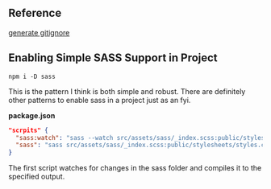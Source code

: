 
## Reference 

[generate gitignore](https://www.toptal.com/developers/gitignore)

## Enabling Simple SASS Support in Project

```shell
npm i -D sass
```

This is the pattern I think is both simple and robust. There are definitely other patterns to enable sass in a project just as an fyi.

**package.json**
```json
"scrpits" {
  "sass:watch": "sass --watch src/assets/sass/_index.scss:public/stylesheets/styles.css",
  "sass": "sass src/assets/sass/_index.scss:public/stylesheets/styles.css",
}
```

The first script watches for changes in the sass folder and compiles it to the specified output. 